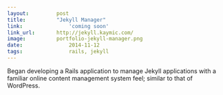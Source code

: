 ```yaml
---
layout:			post
title:			"Jekyll Manager"
link:				'coming soon'
link_url:		http://jekyll.kaymic.com/
image:			portfolio-jekyll-manager.png
date:				2014-11-12
tags:				rails, jekyll
---
```

Began developing a Rails application to manage Jekyll applications with a familiar online content management system feel; similar to that of WordPress.
